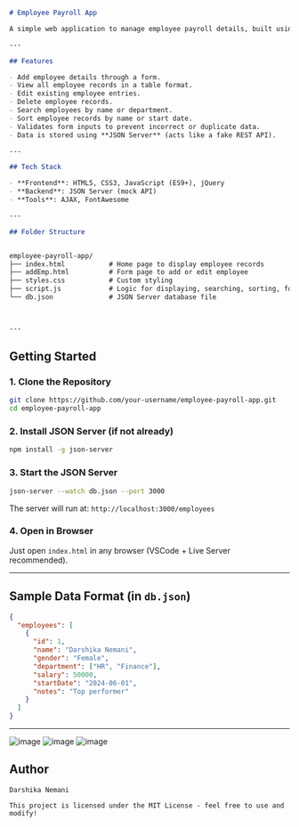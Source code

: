 
```markdown
# Employee Payroll App

A simple web application to manage employee payroll details, built using HTML5, CSS3, JavaScript (ES9+), jQuery, and JSON Server for backend simulation. It allows users to **add, view, edit, and delete** employee records.

---

## Features

- Add employee details through a form.
- View all employee records in a table format.
- Edit existing employee entries.
- Delete employee records.
- Search employees by name or department.
- Sort employee records by name or start date.
- Validates form inputs to prevent incorrect or duplicate data.
- Data is stored using **JSON Server** (acts like a fake REST API).

---

## Tech Stack

- **Frontend**: HTML5, CSS3, JavaScript (ES9+), jQuery
- **Backend**: JSON Server (mock API)
- **Tools**: AJAX, FontAwesome

---

## Folder Structure


employee-payroll-app/
├── index.html           # Home page to display employee records
├── addEmp.html          # Form page to add or edit employee
├── styles.css           # Custom styling
├── script.js            # Logic for displaying, searching, sorting, form validation and submission
└── db.json              # JSON Server database file



---
```
## Getting Started

### 1. Clone the Repository
```bash
git clone https://github.com/your-username/employee-payroll-app.git
cd employee-payroll-app
```

### 2. Install JSON Server (if not already)

```bash
npm install -g json-server
```

### 3. Start the JSON Server

```bash
json-server --watch db.json --port 3000
```

The server will run at: `http://localhost:3000/employees`

### 4. Open in Browser

Just open `index.html` in any browser (VSCode + Live Server recommended).

---

## Sample Data Format (in `db.json`)

```json
{
  "employees": [
    {
      "id": 1,
      "name": "Darshika Nemani",
      "gender": "Female",
      "department": ["HR", "Finance"],
      "salary": 50000,
      "startDate": "2024-06-01",
      "notes": "Top performer"
    }
  ]
}
```
---


![image](https://github.com/user-attachments/assets/689bdf20-f5cb-4fa7-9fc6-eedfd81d8512)
![image](https://github.com/user-attachments/assets/5e74b920-140a-4c20-8639-3c1aedc08641)
![image](https://github.com/user-attachments/assets/1a158b7f-0cda-4a88-ad1e-c80ce4290353)

##  Author
```
Darshika Nemani

This project is licensed under the MIT License - feel free to use and modify!

```
